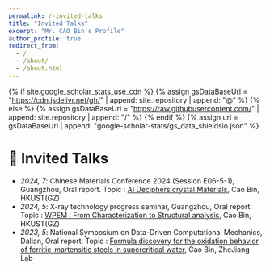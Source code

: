 ```yaml
---
permalink: /-invited-talks
title: "Invited Talks"
excerpt: "Mr. CAO Bin's Profile"
author_profile: true
redirect_from: 
  - /
  - /about/
  - /about.html
---
```


{% if site.google_scholar_stats_use_cdn %}
{% assign gsDataBaseUrl = "https://cdn.jsdelivr.net/gh/" | append: site.repository | append: "@" %}
{% else %}
{% assign gsDataBaseUrl = "https://raw.githubusercontent.com/" | append: site.repository | append: "/" %}
{% endif %}
{% assign url = gsDataBaseUrl | append: "google-scholar-stats/gs_data_shieldsio.json" %}

<span class='anchor' id='-invited-talks'></span>

# 💬 Invited Talks
- *2024, 7*: Chinese Materials Conference 2024 (Session E06-5-1), Guangzhou, Oral report. Topic : [AI Deciphers crystal Materials](http://www.caobin.asia/Report/CMC2024.pdf), Cao Bin, HKUST(GZ)
- *2024, 5*: X-ray technology progress seminar, Guangzhou, Oral report. Topic : [WPEM : From Characterization to Structural analysis](http://www.caobin.asia/Report/XRD2024.pdf), Cao Bin, HKUST(GZ)
- *2023, 5*: National Symposium on Data-Driven Computational Mechanics, Dalian, Oral report. Topic : [Formula discovery for the oxidation behavior of ferritic-martensitic steels in supercritical water](http://www.caobin.asia/Report/TCLR2023.pdf), Cao Bin, ZheJiang Lab

            